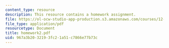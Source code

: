 ```yaml
---
content_type: resource
description: This resource contains a homework assignment.
file: https://ol-ocw-studio-app-production.s3.amazonaws.com/courses/12-820-turbulence-in-the-ocean-and-atmosphere-spring-2006/967a3b2032193fc21a51c7866e77b73c_homework2.pdf
file_type: application/pdf
resourcetype: Document
title: homework2.pdf
uid: 967a3b20-3219-3fc2-1a51-c7866e77b73c
---
```


